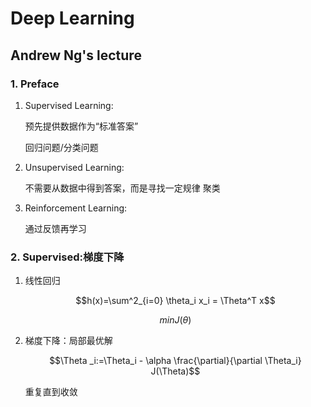# Deep Learning

## Andrew Ng's lecture

### 1. Preface

1. Supervised Learning:

    预先提供数据作为“标准答案”

    回归问题/分类问题

2. Unsupervised Learning:

    不需要从数据中得到答案，而是寻找一定规律
    聚类

3. Reinforcement Learning:

    通过反馈再学习

### 2. Supervised:梯度下降

1. 线性回归

    $$h(x)=\sum^2_{i=0} \theta_i x_i = \Theta^T x$$

    $$min J(\theta)$$

2. 梯度下降：局部最优解

    $$\Theta 
    _i:=\Theta_i - \alpha \frac{\partial}{\partial \Theta_i} J(\Theta)$$

    重复直到收敛